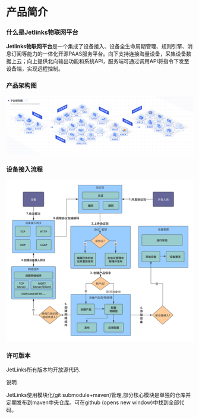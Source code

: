 
# 产品简介

<div class='divider'></div>

### 什么是Jetlinks物联网平台
**Jetlinks物联网平台**是一个集成了设备接入、设备全生命周期管理、规则引擎、消息订阅等能力的一体化开源PAAS服务平台。向下支持连接海量设备，采集设备数据上云；向上提供北向输出功能和系统API，服务端可通过调用API将指令下发至设备端，实现远程控制。

### 产品架构图
![](./img/01.png)

### 设备接入流程
![](./img/03.svg)

### 许可版本
JetLinks所有版本均开放源代码.

<div class='explanation primary'>
  <p class='explanation-title-warp'>
    <span class='iconfont icon-bangzhu explanation-icon'></span>
    <span class='explanation-title font-weight'>说明</span>
  </p>
 JetLinks使用模块化(git submodule+maven)管理,部分核心模块是单独的仓库并定期发布到maven中央仓库。可在github (opens new window)中找到全部代码。
</div>
